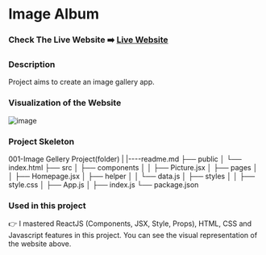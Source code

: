 # Image Album

### Check The Live Website ➡️ [Live Website](https://sekunev.github.io/Image-Album/)

### Description

Project aims to create an image gallery app.

### Visualization of the Website

![image](https://user-images.githubusercontent.com/101554737/194276260-a7d5823d-115c-4822-b001-ae5ea5107689.png)

### Project Skeleton

001-Image Gellery Project(folder)
|
|----readme.md
├── public
│     └── index.html
├── src
│    ├── components
│    │       ├── Picture.jsx
│    ├── pages
│    │       ├── Homepage.jsx
│    ├── helper
│    │       └── data.js
│    ├── styles
│    │       ├── style.css
│    ├── App.js
│    ├── index.js
└── package.json

### Used in this project

👉 I mastered ReactJS (Components, JSX, Style, Props), HTML, CSS and Javascript features in this project. You can see the visual representation of the website above.
